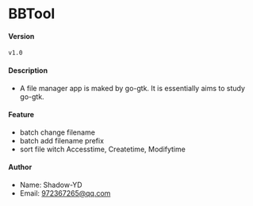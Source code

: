 # BBTool

#### Version
    v1.0

#### Description
* A file manager app is maked by go-gtk. It is essentially aims to study go-gtk. 
   
#### Feature
* batch change filename
* batch add filename prefix
* sort file witch Accesstime, Createtime, Modifytime
    
    
#### Author
* Name: Shadow-YD
* Email: 972367265@qq.com
